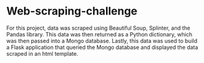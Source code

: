 # Web-scraping-challenge

For this project, data was scraped using Beautiful Soup, Splinter, and the Pandas library. This data was then returned as a Python dictionary, which was then passed into a Mongo database. Lastly, this data was used to build a Flask application that queried the Mongo database and displayed the data scraped in an html template.
